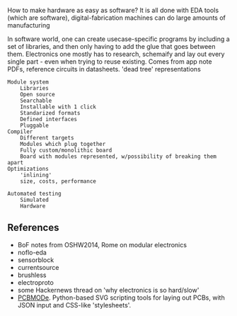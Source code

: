 
How to make hardware as easy as software?
It is all done with EDA tools (which are software),
digital-fabrication machines can do large amounts of manufacturing

In software world, one can create usecase-specific programs
by including a set of libraries, and then only having to
add the glue that goes between them.
Electronics one mostly has to research, schemaify and lay out every
single part - even when trying to reuse existing.
Comes from app note PDFs, reference circuits in datasheets.
'dead tree' representations

```
Module system
    Libraries
    Open source
    Searchable
    Installable with 1 click
    Standarized formats
    Defined interfaces
    Pluggable
Compiler
    Different targets
    Modules which plug together
    Fully custom/monolithic board
    Board with modules represented, w/possibility of breaking them apart
Optimizations
    'inlining'
    size, costs, performance

Automated testing
    Simulated
    Hardware
```

## References

* BoF notes from OSHW2014, Rome on modular electronics
* noflo-eda
* sensorblock
* currentsource
* brushless
* electroproto
* some Hackernews thread on 'why electronics is so hard/slow'
* [PCBMODe](https://github.com/boldport/pcbmode).
Python-based SVG scripting tools for laying out PCBs, with JSON input and CSS-like 'stylesheets'.
